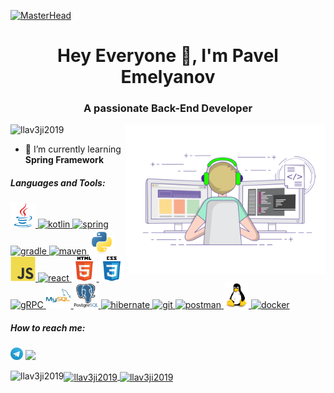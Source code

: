 [![MasterHead](https://developers.giphy.com/branch/master/static/api-512d36c09662682717108a38bbb5c57d.gif)](https://rishavchanda.io)
<h1 align="center">Hey Everyone 👋, I'm Pavel Emelyanov</h1>
<h3 align="center">A passionate Back-End Developer</h3>
<img align="right" alt="Coding" width="320" src="https://raw.githubusercontent.com/devSouvik/devSouvik/master/gif3.gif">
<p align="left"> <img src="https://komarev.com/ghpvc/?username=llav3ji2019&label=Profile%20views&color=0e75b6&style=flat" alt="llav3ji2019" /> </p>

- 🌱 I’m currently learning **Spring Framework**

##### Languages and Tools:
<p align="left">
  <a href="https://www.java.com" target="_blank" rel="noreferrer"> <img src="https://raw.githubusercontent.com/devicons/devicon/master/icons/java/java-original.svg" alt="java" width="40" height="40"/> </a>
  <a href="https://kotlinlang.org" target="_blank" rel="noreferrer"> <img src="https://www.vectorlogo.zone/logos/kotlinlang/kotlinlang-icon.svg" alt="kotlin" width="40" height="40"/> </a>
  <a href="https://spring.io/" target="_blank" rel="noreferrer"> <img src="https://www.vectorlogo.zone/logos/springio/springio-icon.svg" alt="spring" width="40" height="40"/> </a>
  <a href="https://gradle.org" target="_blank" rel="noreferrer"> <img src="https://www.vectorlogo.zone/logos/gradle/gradle-icon.svg" alt="gradle" width="40" height="40"/> </a>
  <a href="https://maven.apache.org" target="_blank" rel="noreferrer"> <img src="https://www.vectorlogo.zone/logos/apache_maven/apache_maven-icon.svg" alt="maven" width="40" height="40"/> </a>
  <a href="https://www.python.org" target="_blank" rel="noreferrer"> <img src="https://raw.githubusercontent.com/devicons/devicon/master/icons/python/python-original.svg" alt="python" width="40" height="40"/> </a>
  <a href="https://developer.mozilla.org/en-US/docs/Web/JavaScript" target="_blank" rel="noreferrer"> <img src="https://raw.githubusercontent.com/devicons/devicon/master/icons/javascript/javascript-original.svg" alt="javascript" width="40" height="40"/> </a>
  <a href="https://react.dev/" target="_blank" rel="noreferrer"> <img src="https://www.vectorlogo.zone/logos/reactjs/reactjs-icon.svg" alt="react" width="40" height="40"/> </a>
  <a href="https://www.w3.org/html/" target="_blank" rel="noreferrer"> <img src="https://raw.githubusercontent.com/devicons/devicon/master/icons/html5/html5-original-wordmark.svg" alt="html5" width="40" height="40"/> </a>
  <a href="https://www.w3schools.com/css/" target="_blank" rel="noreferrer"> <img src="https://raw.githubusercontent.com/devicons/devicon/master/icons/css3/css3-original-wordmark.svg" alt="css3" width="40" height="40"/> </a>
  <a href="https://grpc.io" target="_blank" rel="noreferrer"> <img src="https://www.vectorlogo.zone/logos/grpcio/grpcio-ar21.svg" alt="gRPC" width="40" height="40"/> </a>
  <a href="https://www.mysql.com/" target="_blank" rel="noreferrer"> <img src="https://raw.githubusercontent.com/devicons/devicon/master/icons/mysql/mysql-original-wordmark.svg" alt="mysql" width="40" height="40"/> </a> 
  <a href="https://www.postgresql.org" target="_blank" rel="noreferrer"> <img src="https://raw.githubusercontent.com/devicons/devicon/master/icons/postgresql/postgresql-original-wordmark.svg" alt="postgresql" width="40" height="40"/> </a>
  <a href="https://hibernate.org" target="_blank" rel="noreferrer"> <img src="https://www.vectorlogo.zone/logos/hibernate/hibernate-icon.svg" alt="hibernate" width="40" height="40"/> </a>
  <a href="https://git-scm.com/" target="_blank" rel="noreferrer"> <img src="https://www.vectorlogo.zone/logos/git-scm/git-scm-icon.svg" alt="git" width="40" height="40"/> </a>
  <a href="https://postman.com" target="_blank" rel="noreferrer"> <img src="https://www.vectorlogo.zone/logos/getpostman/getpostman-icon.svg" alt="postman" width="40" height="40"/> </a>
  <a href="https://www.linux.org/" target="_blank" rel="noreferrer"> <img src="https://raw.githubusercontent.com/devicons/devicon/master/icons/linux/linux-original.svg" alt="linux" width="40" height="40"/> </a>
  <a href="https://www.docker.com" target="_blank" rel="noreferrer"> <img src="https://www.vectorlogo.zone/logos/docker/docker-icon.svg" alt="docker" width="40" height="40"/> </a>
  </p>

##### How to reach me: 
[<code><img height="20" src="https://raw.githubusercontent.com/github/explore/80688e429a7d4ef2fca1e82350fe8e3517d3494d/topics/telegram/telegram.png"></code>](https://t.me/uspekh_zavisit_ot_tebya)
[<code><img height="20" src="https://www.logolynx.com/images/logolynx/90/90dc2910161486ffc8177f9b7adb0840.png"></code>](www.linkedin.com/in/loopmaster)

<a href="https://github.com/llav3ji2019">
  <img align="left" src="https://github-readme-stats.vercel.app/api/top-langs?username=llav3ji2019&include_all_commits=true&theme=gruvbox" alt="llav3ji2019"/>
  <img align="center" src="https://github-readme-stats.vercel.app/api?username=llav3ji2019&show_icons=true&include_all_commits=true&theme=gruvbox" alt="llav3ji2019" />
  <img align="center" src="https://github-readme-streak-stats.herokuapp.com/?user=llav3ji2019&theme=gruvbox" alt="llav3ji2019" />
</a>
